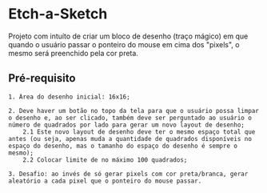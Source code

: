 # Etch-a-Sketch

Projeto com intuíto de criar um bloco de desenho (traço mágico) em que quando o usuário passar o ponteiro do mouse em cima dos "pixels", o mesmo será preenchido pela cor preta.
## Pré-requisito

    1. Área do desenho inicial: 16x16;
    
    2. Deve haver um botão no topo da tela para que o usuário possa limpar o desenho e, ao ser clicado, também deve ser perguntado ao usuário o número de quadrados por lado para gerar um novo layout de desenho;
        2.1 Este novo layout de desenho deve ter o mesmo espaço total que antes (ou seja, apenas muda a quantidade de quadrados disponíveis no espaço do desenho, mas o tamanho do espaço do desenho é sempre o mesmo);
        2.2 Colocar limite de no máximo 100 quadrados;
        
    3. Desafio: ao invés de só gerar pixels com cor preta/branca, gerar aleatório a cada pixel que o ponteiro do mouse passar.

    
